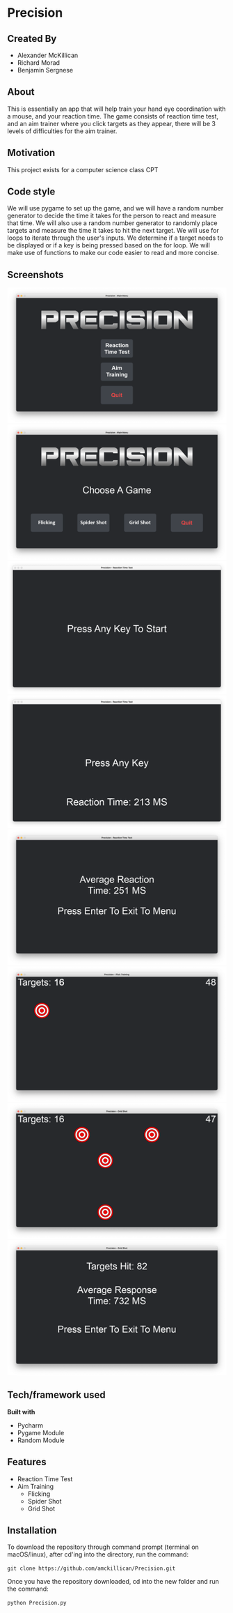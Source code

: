 # Precision
## Created By
- Alexander McKillican
- Richard Morad
- Benjamin Sergnese

## About
This is essentially an app that will help train your hand eye coordination with a mouse, and your reaction time. The game consists of reaction time test, and an aim trainer where you click targets as they appear, there will be 3 levels of difficulties for the aim trainer.

## Motivation
This project exists for a computer science class CPT

## Code style
We will use pygame to set up the game, and we will have a random number generator to decide the time it takes for the person to react and measure that time. We will also use a random number generator to randomly place targets and measure the time it takes to hit the next target. We will use for loops to iterate through the user's inputs. We determine if a target needs to be displayed or if a key is being pressed based on the for loop. We will make use of functions to make our code easier to read and more concise.

## Screenshots
![alt text](assets/screenshots/main_menu.png)
![alt text](assets/screenshots/aim_modes.png)
![alt text](assets/screenshots/press_key.png)
![alt text](assets/screenshots/press_key_time.png)
![alt text](assets/screenshots/avg_time.png)
![alt text](assets/screenshots/flick.png)
![alt text](assets/screenshots/grid.png)
![alt text](assets/screenshots/results.png)



## Tech/framework used

<b>Built with</b>
- Pycharm
- Pygame Module
- Random Module

## Features

- Reaction Time Test
- Aim Training
    - Flicking
    - Spider Shot
    - Grid Shot

## Installation

To download the repository through command prompt (terminal on macOS/linux), after cd'ing into the directory, run the command:

```git clone https://github.com/amckillican/Precision.git``` 

Once you have the repository downloaded, cd into the new folder and run the command: 

```python Precision.py```
